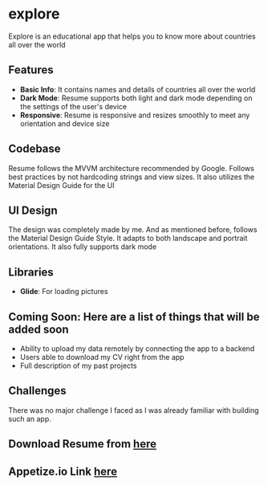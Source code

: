 # explore
Explore is an educational app that helps you to know more about countries all over the world
## Features
- **Basic Info**: It contains names and details of countries all over the world
- **Dark Mode**: Resume supports both light and dark mode depending on the settings of the user's device
- **Responsive**: Resume is responsive and resizes smoothly to meet any orientation and device size 

## Codebase
Resume follows the MVVM architecture recommended by Google. Follows best practices by not hardcoding strings and view sizes. It also utilizes the Material Design Guide for the UI

## UI Design
The design was completely made by me. And as mentioned before, follows the Material Design Guide Style. It adapts to both landscape and portrait orientations. It also fully supports dark mode

## Libraries
- **Glide**: For loading pictures

## Coming Soon: Here are a list of things that  will be added soon
-	Ability to upload my data remotely by connecting the app to a backend
-	Users able to download my CV right from the app
-	Full description of my past projects

## Challenges
There was no major challenge I faced as I was already familiar with building such an app.

## Download Resume from [here](https://drive.google.com/file/d/1S8KDdxgeS2IbmAQyh2nuw_34iW8S8zT0/view?usp=sharing)

## Appetize.io Link [here](https://appetize.io/app/illhmgqawlkcw35s36y2hnzeem?device=pixel4&osVersion=12.0&scale=100)


